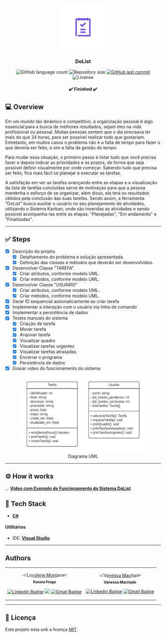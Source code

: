 <p align="center">
    <img src="DoList.png" height="150" width="150" alt="DoList" />
</p>

<h3 align="center">
    DoList
</h3>

<p align="center">
    <img alt="GitHub language count" src="https://img.shields.io/github/languages/count/KassiaMabily/DoList?color=%2304D361"/>
    <img alt="Repository size" src="https://img.shields.io/github/repo-size/KassiaMabily/DoList" />
    <a href="https://github.com/KassiaMabily/DoList/commits/main">
        <img alt="GitHub last commit" src="https://img.shields.io/github/last-commit/KassiaMabily/DoList">
    </a>
    <img alt="License" src="https://img.shields.io/badge/license-MIT-brightgreen">
</p>

<h4 align="center">
	✔️ Finished ✔️
</h4>

## 💻 Overview
Em um mundo tão dinâmico e competitivo, a organização pessoal é algo essencial para a busca de melhores resultados, sejam eles na vida profissional ou pessoal. Muitas pessoas sentem que o dia precisava ter mais do que 24 horas, para ser possível realizar tudo que gostariam. Entretanto, em muitos casos o problema não é a falta de tempo para fazer o que deveria ser feito, e sim a falta da gestão do tempo.

Para mudar essa situação, o primeiro passo é listar tudo que você precisa fazer e depois indicar as prioridades e os prazos, de forma que seja possível definir visualmente por onde começar. Sabendo tudo que precisa ser feito, fica mais fácil se planejar e executar as tarefas. 

A satisfação em ver as tarefas avançando entre as etapas e a visualização da lista de tarefas concluídas serve de motivação para que a pessoa mantenha o esforço de se organizar, além disso, ela terá os resultados obtidos pela conclusão das suas tarefas.
Sendo assim, a ferramenta "DoList" busca auxiliar o usuário no seu planejamento de atividades, utilizando o Sistema Kanban, onde são inseridas as atividades e sendo possível acompanha-las entre as etapas: "Planejadas", "Em andamento" e "Finalizadas".

---

## ✅ Steps
- [x] Descrição do projeto
    - [x] Detalhamento do problema e solução apresentada.
    - [x] Definição das classes e métodos que deverão ser desenvolvidos.
- [X] Desenvolver Classe "TAREFA"
    - [X] Criar atributos, conforme modelo UML.
    - [X] Criar métodos, conforme modelo UML.
- [X] Desenvolver Classe "USUÁRIO"
    - [X] Criar atributos, conforme modelo UML.
    - [X] Criar métodos, conforme modelo UML.
- [X] Gerar ID sequencial automaticamente ao criar tarefa
- [X] Implementar a interação com o usuário via linha de comando
- [X] Implementar a persistência de dados
- [X] Testes manuais do sistema
    - [X] Criação de tarefa
    - [X] Mover tarefa
    - [X] Arquivar tarefa
    - [X] Visualizar quadro
    - [X] Visualizar tarefas urgentes
    - [X] Visualizar tarefas atrasadas
    - [X] Encerrar o programa
    - [X] Persistência de dados
- [X] Gravar vídeo do funcionamento do sistema

<p align="center">
    <img src="UML.png" height="250" width="400" alt="UML" />
    <legend align="center">Diagrama UML</legend>
</p>

---

## ⚙️ How it works

...
**[Vídeo com Exemplo de Funcionamento do Sistema DoList](https://youtu.be/xqCE7g0BUuQ)**

## 🚀 Tech Stack

-   **[C#](https://docs.microsoft.com/pt-br/dotnet/csharp/)**

#### **Utilitários**

-   IDE:  **[Visual Studio](https://visualstudio.microsoft.com/pt-br/)**


---

## Authors
<table>
    <tr>
    <td align="center">
        <p>
            <a href="#">
                <img style="border-radius: 50%" src="https://avatars3.githubusercontent.com/u/52832800?s=460&u=61b426b901b8fe02e12019b1fdb67bf0072d4f00&v=4" width="100px;" alt="Loyslene Montanari"/>
                <br />
                <sub><b>Kassia Fraga</b></sub></a><a href="#" title="Kassia Fraga">
            </a>
            <br/>

[![Linkedin Badge](https://img.shields.io/badge/-Kassia-blue?style=flat-square&logo=Linkedin&logoColor=white&link=https://www.linkedin.com/in/kassia-fraga-178b7b1a7/)](https://www.linkedin.com/in/kassia-fraga-178b7b1a7/) 
[<img src = "https://img.shields.io/badge/@kassia.mabily-%23E4405F.svg?&style=flat-square&logo=instagram&logoColor=white">](https://www.instagram.com/kassia.mabily/)
[![Gmail Badge](https://img.shields.io/badge/-kassiafraga7@gmail.com-c14438?style=flat-square&logo=Gmail&logoColor=white&link=mailto:kassiafraga7@gmail.com)](mailto:kassiafraga7@gmail.com)
        </p>
    </td>
        <td align="center">
            <p>
                <a href="#">
                    <img style="border-radius: 50%" src="https://avatars3.githubusercontent.com/u/88675871?s=460&u=61b426b901b8fe02e12019b1fdb67bf0072d4f00&v=4" width="100px;" alt="Vanessa Machado"/>
                    <br />
                    <sub><b>Vanessa Machado</b></sub></a><a href="#" title="Vanessa Machado">
                </a>
                <br/>

[![Linkedin Badge](https://img.shields.io/badge/-Vanessa-blue?style=flat-square&logo=Linkedin&logoColor=white&link=https://www.linkedin.com/in/vanessa-machado-4302b8ab/)](https://www.linkedin.com/in/vanessa-machado-4302b8ab/) 
[![Gmail Badge](https://img.shields.io/badge/-vanessasilva@ucl.br-c14438?style=flat-square&logo=Gmail&logoColor=white&link=mailto:vanessasilva@ucl.br)](mailto:vanessasilva@ucl.br)
            </p>
        </td>
    </tr>
</table>

---

## 📝 Licença

Este projeto esta sob a licença [MIT](./LICENSE).